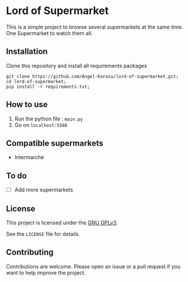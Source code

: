 # Lord of Supermarket

This is a simple project to browse several supermarkets at the same time. One Supermarket to watch them all.

## Installation

Clone this repository and install all requirements packages
```shell
git clone https://github.com/Angel-Karasu/lord-of-supermarket.git;
cd lord-of-supermarket;
pip install -r requirements.txt;
```

## How to use

1. Run the python file : `main.py`
2. Go on `localhost:5500`

## Compatible supermarkets

- Intermarché

## To do

- [ ] Add more supermarkets

## License

This project is licensed under the [GNU GPLv3](https://choosealicense.com/licenses/gpl-3.0/).

See the `LICENSE` file for details.

## Contributing

Contributions are welcome. Please open an issue or a pull request if you want to help improve the project.